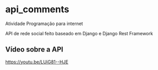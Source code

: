 # api_comments
Atividade Programação para internet

API de rede social feito baseado em Django e Django Rest Framework

## Vídeo sobre a API
https://youtu.be/LUiG81--HJE

